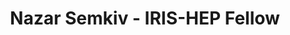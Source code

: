 ---
layout: fellow
pagetype: fellow
shortname: nszark
permalink: /fellows/nszark.html
fellow-name: Nazar Semkiv
title: Nazar Semkiv - IRIS-HEP Fellow
active: True
dates:
  start: 2023-06-26
  end: 2023-09-15
photo: /assets/images/team/fellows-2023/Nazar-Semkiv.jpg
institution: Taras Shevchenko National University of Kyiv
e-mail: nazar.semkiv.2000@gmail.com
focus-area: <Focus Area - ia,ssl,ssc,doma,as,osglhc>
project_title: Testing Real Time Analysis at LHCb
project_goal: >
    Development of a machine learning algorithm for accurately selecting specific decay candidates and evaluating the performance of the trigger paradigm at LHCb.
mentors:
  - Michele Atzeni (Massachusetts Institute of Technology, USA)
  - Dr. Eluned Anne Smith (Massachusetts Institute of Technology, USA)
proposal: /assets/pdf/fellows-2023/fellows-2023/proposal-Nazar-Semkiv.pdf
presentations:
  - title: "<Presentation Title"
    date: "Presentation Date"
    url: <Presentation materials link>
    meeting: <Meeting name>
    meetingurl: <Meeting url - indico link, etc.>
    recordingurl: <Recording url> (Optional)
    focus-area: <Focus Area - ia,ssl,ssc,doma,as,osglhc>
current_status: >
  A placeholder for status updates
github-username: nszark
linkedin-profile: https://www.linkedin.com/in/nazarsemkiv/
---